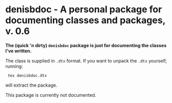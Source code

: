 denisbdoc - A personal package for documenting classes and packages, v. 0.6
===========================================================================

**The (quick 'n dirty) `denisbdoc` package is just for documenting the classes
I've written.**

The class is supplied in `.dtx` format. If you want to unpack the `.dtx`
yourself, running:

     tex denisbdoc.dtx

will extract the package.

This package is currently not documented.
